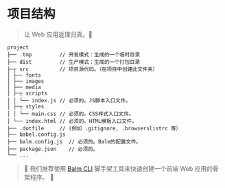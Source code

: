 # 项目结构

> 让 Web 应用返璞归真。:100:

```
project
├── .tmp         // 开发模式：生成的一个临时目录
├── dist         // 生产模式：生成的一个打包目录
├─┬ src          // 项目源代码。（在项目中创建此文件夹）
│ ├── fonts
│ ├── images
│ ├── media
│ ├─┬ scripts
│ │ └── index.js // 必须的。JS脚本入口文件。
│ ├─┬ styles
│ │ └── main.css // 必须的。CSS样式入口文件。
│ └── index.html // 必须的。HTML模板入口文件。
├── .dotfile     // (例如 .gitignore, .browserslistrc 等）
├── babel.config.js
├── balm.config.js  // 必须的。Balm的配置文件。
├── package.json    // 必须的。
└── ...
```

> :rocket: 我们推荐使用 [Balm CLI](https://github.com/balmjs/balm-cli) 脚手架工具来快速创建一个前端 Web 应用的骨架程序。 :ghost:
